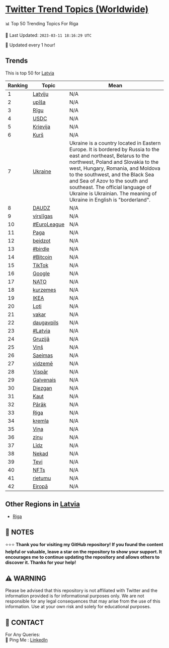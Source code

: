 [Twitter Trend Topics (Worldwide)](https://github.com/ErcinDedeoglu/Twitter-Trend-Topics)
==========


📊 Top 50 Trending Topics For Riga

📆 Last Updated: `2023-03-11 18:16:29 UTC`

🔧 Updated every 1 hour!


## Trends

This is top 50 for [Latvia](</Latvia>)

| Ranking | Topic | Mean |
| ------- | ------------ | ------------ |
| 1 | [Latviju](http://twitter.com/search?q=Latviju) | N/A |
| 2 | [upīša](http://twitter.com/search?q=up%c4%ab%c5%a1a) | N/A |
| 3 | [Rīgu](http://twitter.com/search?q=R%c4%abgu) | N/A |
| 4 | [USDC](http://twitter.com/search?q=USDC) | N/A |
| 5 | [Krievija](http://twitter.com/search?q=Krievija) | N/A |
| 6 | [Kurš](http://twitter.com/search?q=Kur%c5%a1) | N/A |
| 7 | [Ukraine](http://twitter.com/search?q=Ukraine) | Ukraine is a country located in Eastern Europe. It is bordered by Russia to the east and northeast, Belarus to the northwest, Poland and Slovakia to the west, Hungary, Romania, and Moldova to the southwest, and the Black Sea and Sea of Azov to the south and southeast. The official language of Ukraine is Ukrainian. The meaning of Ukraine in English is "borderland". |
| 8 | [DAUDZ](http://twitter.com/search?q=DAUDZ) | N/A |
| 9 | [virslīgas](http://twitter.com/search?q=virsl%c4%abgas) | N/A |
| 10 | [#EuroLeague](http://twitter.com/search?q=%23EuroLeague) | N/A |
| 11 | [Paga](http://twitter.com/search?q=Paga) | N/A |
| 12 | [beidzot](http://twitter.com/search?q=beidzot) | N/A |
| 13 | [#birdle](http://twitter.com/search?q=%23birdle) | N/A |
| 14 | [#Bitcoin](http://twitter.com/search?q=%23Bitcoin) | N/A |
| 15 | [TikTok](http://twitter.com/search?q=TikTok) | N/A |
| 16 | [Google](http://twitter.com/search?q=Google) | N/A |
| 17 | [NATO](http://twitter.com/search?q=NATO) | N/A |
| 18 | [kurzemes](http://twitter.com/search?q=kurzemes) | N/A |
| 19 | [IKEA](http://twitter.com/search?q=IKEA) | N/A |
| 20 | [Ļoti](http://twitter.com/search?q=%c4%bboti) | N/A |
| 21 | [vakar](http://twitter.com/search?q=vakar) | N/A |
| 22 | [daugavpils](http://twitter.com/search?q=daugavpils) | N/A |
| 23 | [#Latvia](http://twitter.com/search?q=%23Latvia) | N/A |
| 24 | [Gruzijā](http://twitter.com/search?q=Gruzij%c4%81) | N/A |
| 25 | [Viņš](http://twitter.com/search?q=Vi%c5%86%c5%a1) | N/A |
| 26 | [Saeimas](http://twitter.com/search?q=Saeimas) | N/A |
| 27 | [vidzemē](http://twitter.com/search?q=vidzem%c4%93) | N/A |
| 28 | [Vispār](http://twitter.com/search?q=Visp%c4%81r) | N/A |
| 29 | [Galvenais](http://twitter.com/search?q=Galvenais) | N/A |
| 30 | [Diezgan](http://twitter.com/search?q=Diezgan) | N/A |
| 31 | [Kaut](http://twitter.com/search?q=Kaut) | N/A |
| 32 | [Pārāk](http://twitter.com/search?q=P%c4%81r%c4%81k) | N/A |
| 33 | [Riga](http://twitter.com/search?q=Riga) | N/A |
| 34 | [kremļa](http://twitter.com/search?q=krem%c4%bca) | N/A |
| 35 | [Viņa](http://twitter.com/search?q=Vi%c5%86a) | N/A |
| 36 | [zinu](http://twitter.com/search?q=zinu) | N/A |
| 37 | [Līdz](http://twitter.com/search?q=L%c4%abdz) | N/A |
| 38 | [Nekad](http://twitter.com/search?q=Nekad) | N/A |
| 39 | [Tevi](http://twitter.com/search?q=Tevi) | N/A |
| 40 | [NFTs](http://twitter.com/search?q=NFTs) | N/A |
| 41 | [rietumu](http://twitter.com/search?q=rietumu) | N/A |
| 42 | [Eiropā](http://twitter.com/search?q=Eirop%c4%81) | N/A |



## Other Regions in [Latvia](</Latvia>)

* [Riga](</Latvia/Riga.md>)



## 📝 NOTES

⭐⭐⭐ **Thank you for visiting my GitHub repository! If you found the content helpful or valuable, leave a star on the repository to show your support. It encourages me to continue updating the repository and allows others to discover it. Thanks for your help!**


## ⚠️ WARNING

Please be advised that this repository is not affiliated with Twitter and the information provided is for informational purposes only. We are not responsible for any legal consequences that may arise from the use of this information. Use at your own risk and solely for educational purposes.


## 📨 CONTACT

 For Any Queries:  
            🏓 Ping Me : [LinkedIn](https://www.linkedin.com/in/ercindedeoglu/)
